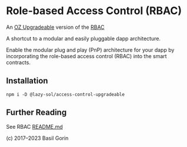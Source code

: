 # Role-based Access Control (RBAC) #
An [OZ Upgradeable](https://docs.openzeppelin.com/contracts/4.x/api/proxy)
version of the [RBAC](https://github.com/lazy-sol/access-control)

A shortcut to a modular and easily pluggable dapp architecture.

Enable the modular plug and play (PnP) architecture for your dapp by incorporating the role-based access control (RBAC)
into the smart contracts.

## Installation
```
npm i -D @lazy-sol/access-control-upgradeable
```

## Further Reading
See RBAC [README.md](https://github.com/lazy-sol/access-control/blob/master/README.md)

(c) 2017–2023 Basil Gorin
